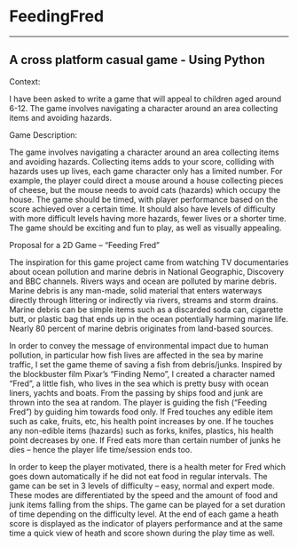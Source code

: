 # FeedingFred
-------------
A cross platform casual game  - Using Python
---------------------------------------------
Context:

I have been asked to write a game that will appeal to children aged around 6-12. The game involves navigating a character around an area collecting items and avoiding hazards.

Game Description:

The game involves navigating a character around an area collecting items and avoiding hazards. Collecting items adds to your score, colliding with hazards uses up lives, each game character only has a limited number. For example, the player could direct a mouse around a house collecting pieces of cheese, but the mouse needs to avoid cats (hazards) which occupy the house. The game should be timed, with player performance based on the score achieved over a certain time. It should also have levels of difficulty with more difficult levels having more hazards, fewer lives or a shorter time. The game should be exciting and fun to play, as well as visually appealing.

Proposal for a 2D Game – “Feeding Fred”

The inspiration for this game project came from watching TV documentaries about ocean pollution and marine debris in National Geographic, Discovery and BBC channels. Rivers ways and ocean are polluted by marine debris. Marine debris is any man-made, solid material that enters waterways directly through littering or indirectly via rivers, streams and storm drains. Marine debris can be simple items such as a discarded soda can, cigarette butt, or plastic bag that ends up in the ocean potentially harming marine life. Nearly 80 percent of marine debris originates from land-based sources. 
          
In order to convey the message of environmental impact due to human pollution, in particular how fish lives are affected in the sea by marine traffic, I set the game theme of saving a fish from debris/junks. Inspired by the blockbuster film Pixar’s “Finding Nemo”, I created a character named “Fred”, a little fish, who lives in the sea which is pretty busy with ocean liners, yachts and boats. From the passing by ships food and junk are thrown into the sea at random. The player is guiding the fish (“Feeding Fred”) by guiding him towards food only. If Fred touches any edible item such as cake, fruits, etc, his health point increases by one. If he touches any non-edible items (hazards) such as forks, knifes, plastics, his health point decreases by one.  If Fred eats more than certain number of junks he dies – hence the player life time/session ends too. 

In order to keep the player motivated, there is a health meter for Fred which goes down automatically if he did not eat food in regular intervals. The game can be set in 3 levels of difficulty – easy, normal and expert mode.  These modes are differentiated by the speed and the amount of food and junk items falling from the ships.  The game can be played for a set duration of time depending on the difficulty level. At the end of each game a heath score is displayed as the indicator of players performance and at the same time a quick view of heath and score shown during the play time as well.  
